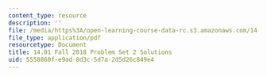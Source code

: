 ```yaml
---
content_type: resource
description: ''
file: /media/https%3A/open-learning-course-data-rc.s3.amazonaws.com/14-01-principles-of-microeconomics-fall-2018/5558860fe9ad8d3c5d7a2d5d26c849e4_MIT14_01F18_pset2sol.pdf
file_type: application/pdf
resourcetype: Document
title: 14.01 Fall 2018 Problem Set 2 Solutions
uid: 5558860f-e9ad-8d3c-5d7a-2d5d26c849e4
---
```


